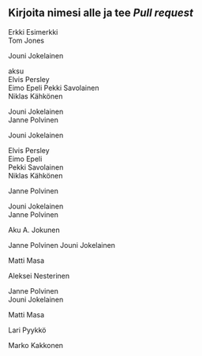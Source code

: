 ## Kirjoita nimesi alle ja tee *Pull request*  
Erkki Esimerkki  
Tom Jones  

Jouni Jokelainen  

aksu  
Elvis Persley  
Eimo Epeli 
Pekki Savolainen  
Niklas Kähkönen    

Jouni Jokelainen  
Janne Polvinen  


Jouni Jokelainen  

Elvis Persley  
Eimo Epeli  
Pekki Savolainen  
Niklas Kähkönen  


Janne Polvinen  


Jouni Jokelainen  
Janne Polvinen  
  
  
  
  
  
  
  
  
  
  
  

Aku A. Jokunen

Janne Polvinen
Jouni Jokelainen

Matti Masa


Aleksei Nesterinen




Janne Polvinen  
Jouni Jokelainen  


Matti Masa    

Lari Pyykkö  



Marko Kakkonen  



